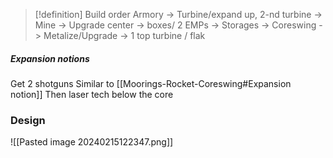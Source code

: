 >[!definition] Build order 
>Armory -> Turbine/expand up, 2-nd turbine -> Mine -> Upgrade center -> boxes/ 2 EMPs -> Storages -> Coreswing -> Metalize/Upgrade -> 1 top turbine / flak 

[^1]: Top mine is better for map control.
##### Expansion notions
Get 2 shotguns
Similar to [[Moorings-Rocket-Coreswing#Expansion notion]]
Then laser tech below the core 
### Design
![[Pasted image 20240215122347.png]]
